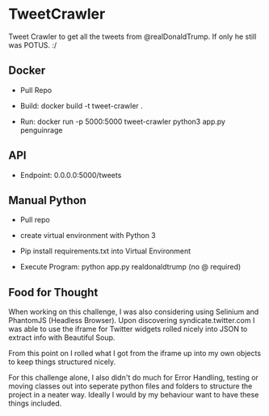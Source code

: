 # TweetCrawler

Tweet Crawler to get all the tweets from @realDonaldTrump. If only he still was POTUS. :/

## Docker

- Pull Repo

- Build: docker build -t tweet-crawler . 

- Run:  docker run -p 5000:5000 tweet-crawler python3 app.py penguinrage


## API

- Endpoint: 0.0.0.0:5000/tweets

## Manual Python

- Pull repo

- create virtual environment with Python 3

- Pip install requirements.txt into Virtual Environment

- Execute Program: python app.py realdonaldtrump (no @ required)

## Food for Thought

When working on this challenge, I was also considering using Selinium and PhantomJS (Headless Browser). Upon discovering syndicate.twitter.com I was able to use the iframe for Twitter widgets rolled nicely into JSON to extract info with Beautiful Soup.

From this point on I rolled what I got from the iframe up into my own objects to keep things structured nicely. 

For this challenge alone, I also didn't do much for Error Handling, testing or moving classes out into seperate python files and folders to structure the project in a neater way. Ideally I would by my behaviour want to have these things included.
